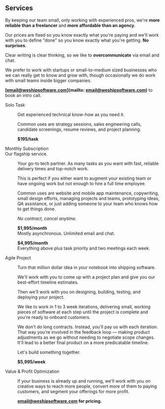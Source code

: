 ## Services

By keeping our team small, only working with experienced pros,
we're **more reliable than a freelancer** and **more affordable than an agency**.

Our prices are fixed so you know exactly what you're paying and
we'll work with you to define "done" so you know exactly what you're getting.
**No surprises**.

Clear writing is clear thinking, so we like to **overcommunicate** via email and chat.

We prefer to work with startups or small-to-medium sized businesses
who we can really get to know and grow with,
though occasionally we do work with small teams inside bigger companies.

**[email@weshipsoftware.com](mailto: email@weshipsoftware.com)**
to book an intro call.

<dl class="services">
  <dt>Solo Task</dt>
  <dd>
    <p>Get experienced technical know-how as you need it.</p>
    <p>
      Common uses are strategy sessions, sales engineering calls,
      candidate screenings, resume reviews, and project planning.
    </p>
    <p><strong>$195/task</strong></p>
  </dd>

  <dt>Monthly Subscription</dt>
  <aside class="left pointing">Our flagship service.</aside>
  <dd>
    <p>
      Your go-to tech partner.
      As many tasks as you want with fast, reliable delivery times and top-notch work.
    </p>
    <p>
      This is perfect if you either want to augment your existing team
      or have ongoing work but not enough to hire a full time employee.
    </p>
    <p>
      Common uses are website and mobile app maintenance, copywriting,
      small design efforts, managing projects and teams, prototyping ideas,
      QA assistance, or just adding someone to your team
      who knows how to get things done.
    </p>
    <p><em>No contract, cancel anytime.</em></p>
    <p>
      <strong>$1,995/month</strong><br />
      Mostly asynchronous. Unlimited email and chat.
    </p>
    <p>
      <strong>$4,995/month</strong><br />
      Everything above plus task priority and two meetings each week.
    </p>
  </dd>

  <dt>Agile Project</dt>
  <dd>
    <p>Turn that million dollar idea in your notebook into shipping software.</p>
    <p>
      We'll work with you to come up with a project plan and give you our best-effort
      timeline estimates.
    </p>
    <p>
      Then we'll work with you on designing, building, testing, and deploying your project.
    </p>
    <p>
      We like to work in 1 to 3 week iterations, delivering small, working pieces
      of software at each step until the project is complete and you're
      ready to onboard customers.
    </p>
    <p>
      We don't do long contracts. Instead, you'll pay us with each iteration.
      That way you're involved in the feedback loop &mdash; making product adjustments
      as we go without needing to negotiate scope changes. It'll lead to a better
      final product on a more predicatable timeline.
    </p>
    <p>Let's build something together.</p>
    <p><strong>$5,995/week</strong></p>
  </dd>

  <dt>Value & Profit Optimization</dt>
  <dd>
    <p>
      If your business is already up and running, we'll work with you
      on creative ways to reach more people, convert more of them to paying customers,
      and segment your offerings for more profit.
    </p>
    <p><strong>
      <a href="mailto: email@weshipsoftware.com">email@weshipsoftware.com</a>
      for pricing.
    </strong></p>
  </dd>  
</dl>
